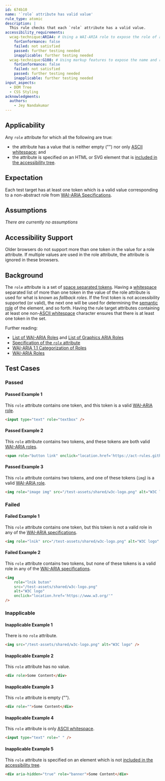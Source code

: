```yaml
---
id: 674b10
name: '`role` attribute has valid value'
rule_type: atomic
description: |
  This rule checks that each `role` attribute has a valid value.
accessibility_requirements:
  wcag-technique:ARIA4: # Using a WAI-ARIA role to expose the role of a user interface component
    forConformance: false
    failed: not satisfied
    passed: further testing needed
    inapplicable: further testing needed
  wcag-technique:G108: # Using markup features to expose the name and role, allow user-settable properties to be directly set, and provide notification of changes
    forConformance: false
    failed: not satisfied
    passed: further testing needed
    inapplicable: further testing needed
input_aspects:
  - DOM Tree
  - CSS Styling
acknowledgments:
  authors:
    - Jey Nandakumar
---
```


## Applicability

Any `role` attribute for which all the following are true:

- the attribute has a value that is neither empty ("") nor only [ASCII whitespace][]; and
- the attribute is specified on an HTML or SVG element that is [included in the accessibility tree][].

## Expectation

Each test target has at least one token which is a valid value corresponding to a non-abstract role from [WAI-ARIA Specifications][].

## Assumptions

_There are currently no assumptions_

## Accessibility Support

Older browsers do not support more than one token in the value for a role attribute. If multiple values are used in the role attribute, the attribute is ignored in these browsers.

## Background

The `role` attribute is a set of [space separated tokens][]. Having a [whitespace](#whitespace) separated list of more than one token in the value of the role attribute is used for what is known as _fallback roles_. If the first token is not accessibility supported (or valid), the next one will be used for determining the [semantic role](#semantic-role) of the element, and so forth. Having the rule target attributes containing at least one non-[ASCII whitespace][] character ensures that there is at least one token in the set.

Further reading:

- [List of WAI-ARIA Roles][wai-aria role] and [List of Graphics ARIA Roles](https://www.w3.org/TR/graphics-aria-1.0/#role_definitions)
- [Specification of the `role` attribute][role attribute]
- [WAI-ARIA 1.1 Categorization of Roles](https://www.w3.org/TR/wai-aria-1.1/#roles_categorization)
- [WAI-ARIA Roles](https://www.w3.org/TR/wai-aria-1.1/#usage_intro)

## Test Cases

### Passed

#### Passed Example 1

This `role` attribute contains one token, and this token is a valid [WAI-ARIA role][].

```html
<input type="text" role="textbox" />
```

#### Passed Example 2

This `role` attribute contains two tokens, and these tokens are both valid [WAI-ARIA roles][wai-aria role].

```html
<span role="button link" onclick="location.href='https://act-rules.github.io/'">ACT rules</span>
```

#### Passed Example 3

This `role` attribute contains two tokens, and one of these tokens (`img`) is a valid [WAI-ARIA role][].

```html
<img role="image img" src="/test-assets/shared/w3c-logo.png" alt="W3C logo" />
```

### Failed

#### Failed Example 1

This `role` attribute contains one token, but this token is not a valid role in any of the [WAI-ARIA specifications][].

```html
<img role="lnik" src="/test-assets/shared/w3c-logo.png" alt="W3C logo" onclick="location.href='https://www.w3.org/'" />
```

#### Failed Example 2

This `role` attribute contains two tokens, but none of these tokens is a valid role in any of the [WAI-ARIA specifications][].

```html
<img
	role="lnik buton"
	src="/test-assets/shared/w3c-logo.png"
	alt="W3C logo"
	onclick="location.href='https://www.w3.org/'"
/>
```

### Inapplicable

#### Inapplicable Example 1

There is no `role` attribute.

```html
<img src="/test-assets/shared/w3c-logo.png" alt="W3C logo" />
```

#### Inapplicable Example 2

This `role` attribute has no value.

```html
<div role>Some Content</div>
```

#### Inapplicable Example 3

This `role` attribute is empty ("").

```html
<div role="">Some Content</div>
```

#### Inapplicable Example 4

This `role` attribute is only [ASCII whitespace][].

```html
<input type="text" role=" " />
```

#### Inapplicable Example 5

This `role` attribute is specified on an element which is not [included in the accessibility tree][].

```html
<div aria-hidden="true" role="banner">Some Content</div>
```

[ascii whitespace]: https://infra.spec.whatwg.org/#ascii-whitespace 'Definition of ASCII whitespace'
[included in the accessibility tree]: #included-in-the-accessibility-tree 'Definition of included in the accessibility tree'
[role attribute]: https://www.w3.org/TR/role-attribute/ 'Specification of the Role attribute'
[space separated tokens]: https://html.spec.whatwg.org/multipage/common-microsyntaxes.html#space-separated-tokens 'Definition of space separated tokens'
[wai-aria role]: https://www.w3.org/TR/wai-aria-1.1/#role_definitions 'List of WAI-ARIA roles'
[wai-aria specifications]: #wai-aria-specifications 'Definition of WAI-ARIA Specifications'
